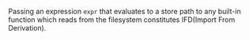 Passing an expression `expr` that evaluates to a store path to any built-in function which reads from the filesystem constitutes IFD(Import From Derivation).

